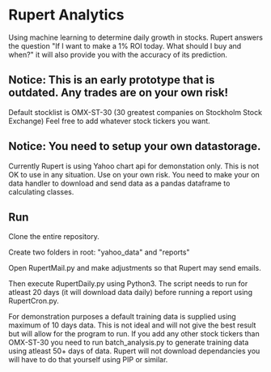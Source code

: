 # Rupert Analytics
Using machine learning to determine daily growth in stocks.
Rupert answers the question "If I want to make a 1% ROI today. What should I buy and when?" it will also provide you with the accuracy of its prediction.

## Notice: This is an early prototype that is outdated. Any trades are on your own risk!

Default stocklist is OMX-ST-30 (30 greatest companies on Stockholm Stock Exchange)
Feel free to add whatever stock tickers you want.

## Notice: You need to setup your own datastorage.
Currently Rupert is using Yahoo chart api for demonstation only. This is not OK to use in any situation. Use on your own risk.
You need to make your on data handler to download and send data as a pandas dataframe to calculating classes.


## Run
Clone the entire repository.

Create two folders in root: "yahoo_data" and "reports"

Open RupertMail.py and make adjustments so that Rupert may send emails.

Then execute RupertDaily.py using Python3. The script needs to run for atleast 20 days (it will download data daily) before running a report using RupertCron.py.

For demonstration purposes a default training data is supplied using maximum of 10 days data. This is not ideal and will not give the best result but will allow for the program to run.
If you add any other stock tickers than OMX-ST-30 you need to run batch_analysis.py to generate training data using atleast 50+ days of data.
Rupert will not download dependancies you will have to do that yourself using PIP or similar.
